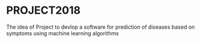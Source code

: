 # PROJECT2018
The idea of Project to devlop a software for prediction of diseases based on symptoms using machine learning algorithms
